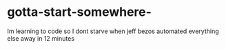# gotta-start-somewhere-
Im learning to code so I dont starve when jeff bezos automated everything else away in 12 minutes
